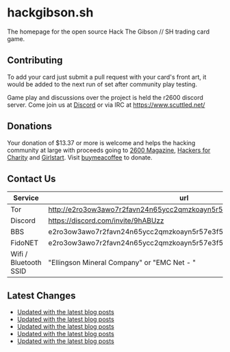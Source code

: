 # hackgibson.sh
The homepage for the open source Hack The Gibson // SH trading card game.


## Contributing

To add your card just submit a pull request with your card's front art, it would be added to the next run of set after community play testing.

Game play and discussions over the project is held the r2600 discord server. Come join us at [Discord](https://discord.com/invite/9hABUzz) or via IRC at https://www.scuttled.net/


## Donations

Your donation of $13.37 or more is welcome and helps the hacking community at large with proceeds going to [2600 Magazine](https://2600.com/), [Hackers for Charity](https://hackersforcharity.org) and [Girlstart](https://girlstart.org).  Visit [buymeacoffee](https://www.buymeacoffee.com/hackgibson.sh) to donate.


## Contact Us

Service | url
-|-
Tor | http://e2ro3ow3awo7r2favn24n65ycc2qmzkoayn5r57e3f56nvjwdcgg32ad.onion
Discord | https://discord.com/invite/9hABUzz
BBS | e2ro3ow3awo7r2favn24n65ycc2qmzkoayn5r57e3f56nvjwdcgg32ad.onion:23
FidoNET | e2ro3ow3awo7r2favn24n65ycc2qmzkoayn5r57e3f56nvjwdcgg32ad.onion:24554
Wifi / Bluetooth SSID | "Ellingson Mineral Company" or "EMC Net - <fidonet address>"

## Latest Changes
<!-- BLOG-POST-LIST:START -->
- [Updated with the latest blog posts](https://github.com/DFW2600/hackgibson.sh/commit/c1f19a2e09bb5853db078689ac8908c896f7a8ad)
- [Updated with the latest blog posts](https://github.com/DFW2600/hackgibson.sh/commit/b76b3aead2a1e86a1aef7ab3b4b64ad03b1c9d17)
- [Updated with the latest blog posts](https://github.com/DFW2600/hackgibson.sh/commit/6a744e1a244ec8bbb28e54f7c1f969d497f25a64)
- [Updated with the latest blog posts](https://github.com/DFW2600/hackgibson.sh/commit/211cf3a309c2b6dd3c3b007dde288e936588cda3)
- [Updated with the latest blog posts](https://github.com/DFW2600/hackgibson.sh/commit/cd22a0c0a4bbfedd9a1a334097ffff6f3f55a01a)
<!-- BLOG-POST-LIST:END -->
